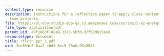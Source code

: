 ```yaml
---
content_type: resource
description: Instructions for a reflection paper to apply class content to developing
  team projects.
file: https://ol-ocw-studio-app-qa.s3.amazonaws.com/courses/5-92-energy-environment-and-society-spring-2007/1be854e08aa148d38ec570abc93e3545_rflctn_ppr_2.pdf
file_type: application/pdf
parent_uid: 43f286df-88a8-337c-5bfd-d7fb8d815aa8
resourcetype: Document
title: rflctn_ppr_2.pdf
uid: 1be854e0-8aa1-48d3-8ec5-70abc93e3545
---
```

